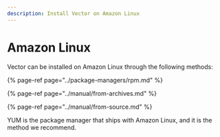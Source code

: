 ```yaml
---
description: Install Vector on Amazon Linux
---
```


# Amazon Linux

Vector can be installed on Amazon Linux through the following methods:

{% page-ref page="../package-managers/rpm.md" %}

{% page-ref page="../manual/from-archives.md" %}

{% page-ref page="../manual/from-source.md" %}

YUM is the package manager that ships with Amazon Linux, and it is the method 
we recommend.



